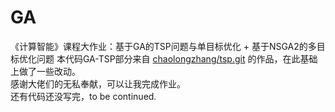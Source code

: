 # GA
《计算智能》课程大作业：基于GA的TSP问题与单目标优化 + 基于NSGA2的多目标优化问题
本代码GA-TSP部分来自 [chaolongzhang/tsp.git](https://github.com/chaolongzhang/tsp.git) 的作品，在此基础上做了一些改动。<br>
感谢大佬们的无私奉献，可以让我完成作业。<br>
还有代码还没写完，to be continued.
